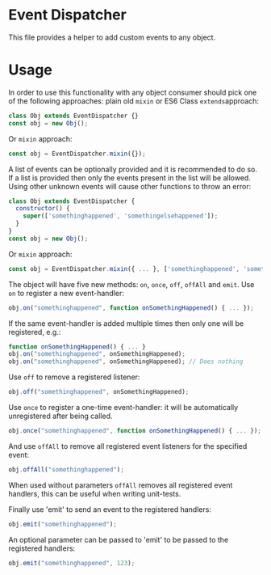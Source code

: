 # Event Dispatcher
This file provides a helper to add custom events to any object.

# Usage

In order to use this functionality with any object consumer should pick one of the following approaches: plain old 
`mixin` or ES6 Class `extends`approach:

```js
class Obj extends EventDispatcher {}
const obj = new Obj();
```

Or `mixin` approach:
```js
const obj = EventDispatcher.mixin({});
```

A list of events can be optionally provided and it is recommended to do so. If a list is provided then only the events 
present in the list will be allowed. Using other unknown events will cause other functions to throw an error:
```js
class Obj extends EventDispatcher {
  constructor() { 
    super(['somethinghappened', 'somethingelsehappened']); 
  }
}
const obj = new Obj();
```

Or `mixin` approach:
```js
const obj = EventDispatcher.mixin({ ... }, ['somethinghappened', 'somethingelsehappened']);
```

The object will have five new methods: `on`, `once`, `off`, `offAll` and `emit`. Use `on` to register a new 
event-handler:
```js
obj.on("somethinghappened", function onSomethingHappened() { ... });
```

If the same event-handler is added multiple times then only one will be registered, e.g.:
```js
function onSomethingHappened() { ... }
obj.on("somethinghappened", onSomethingHappened);
obj.on("somethinghappened", onSomethingHappened); // Does nothing
```

Use `off` to remove a registered listener:
```js
obj.off("somethinghappened", onSomethingHappened);
```

Use `once` to register a one-time event-handler: it will be automatically unregistered after being called.
```js
obj.once("somethinghappened", function onSomethingHappened() { ... });
```

And use `offAll` to remove all registered event listeners for the specified event:
```js
obj.offAll("somethinghappened");
```

When used without parameters `offAll` removes all registered event handlers, this can be useful when writing unit-tests.

Finally use 'emit' to send an event to the registered handlers:
```js
obj.emit("somethinghappened");
```

An optional parameter can be passed to 'emit' to be passed to the registered handlers:
```js
obj.emit("somethinghappened", 123);
```
